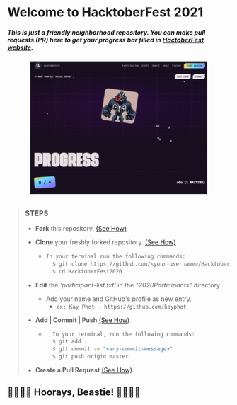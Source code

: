 # Welcome to HacktoberFest 2021

##### This is just a _friendly neighborhood repository_. You can make pull requests (PR) here to get your progress bar filled in [HactoberFest website](https://hacktoberfest.digitalocean.com/profile).

<p align="center">
<img src="/resources/images/profile2022.png" width="400" height="300">
</p>

> ##
>
> ### **STEPS**
>
> - **Fork** this repository. [(See How)](https://docs.github.com/en/free-pro-team@latest/github/getting-started-with-github/fork-a-repo)
> - **Clone** your freshly forked repository. [(See How)](https://docs.github.com/en/free-pro-team@latest/github/creating-cloning-and-archiving-repositories/cloning-a-repository)
>   - ```sh
>     In your terminal run the following commands:
>       $ git clone https://github.com/<your-username>/HacktoberFest2020
>       $ cd HacktoberFest2020
>     ```
> - **Edit** the _'participant-list.txt'_ in the _"2020Participants"_ directory.
>   - Add your name and GitHub's profile as new entry.
>     - `ex: Kay Phot - https://github.com/kayphot`
> - **Add | Commit | Push** [(See How)](https://docs.github.com/en/free-pro-team@latest/github/managing-files-in-a-repository/adding-a-file-to-a-repository-using-the-command-line)
>
>   - ```sh
>       In your terminal, run the following commands:
>       $ git add .
>       $ git commit -m "<any-commit-message>"
>       $ git push origin master
>     ```
>
> - **Create a Pull Request** [(See How)](https://docs.github.com/en/free-pro-team@latest/github/collaborating-with-issues-and-pull-requests/creating-a-pull-request)
>
> ##

## 🚀🎉🥳👾 Hoorays, Beastie! 🚀🎉🥳👾

##
